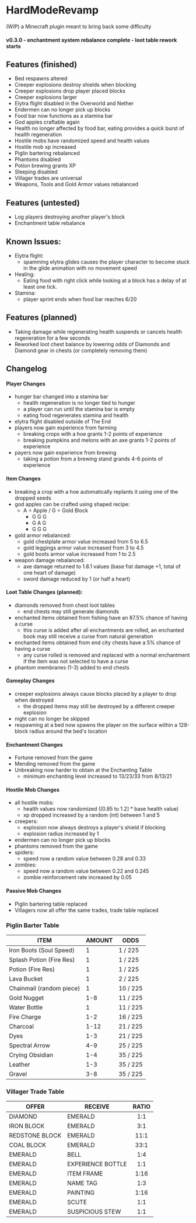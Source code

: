 # HardModeRevamp
(WIP) a Minecraft plugin meant to bring back some difficulty
#### v0.3.0 - enchantment system rebalance complete - loot table rework starts

## Features (finished)
- Bed respawns altered
- Creeper explosions destroy shields when blocking
- Creeper explosions drop player placed blocks
- Creeper explosions larger
- Elytra flight disabled in the Overworld and Nether
- Endermen can no longer pick up blocks
- Food bar now functions as a stamina bar
- God apples craftable again
- Health no longer affected by food bar, eating provides a quick burst of health regeneration
- Hostile mobs have randomized speed and health values
- Hostile mob xp increased
- Piglin bartering rebalanced
- Phantoms disabled
- Potion brewing grants XP
- Sleeping disabled
- Villager trades are universal
- Weapons, Tools and Gold Armor values rebalanced

## Features (untested)
- Log players destroying another player's block
- Enchantment table rebalance

## Known Issues:
- Elytra flight:
  - spamming elytra glides causes the player character to become stuck in the glide animation with no movement speed
- Healing:
  - Eating food with right click while looking at a block has a delay of at least one tick.
- Stamina:
  - player sprint ends when food bar reaches 6/20

## Features (planned)
- Taking damage while regenerating health suspends or cancels health regeneration for a few seconds
- Reworked loot chest balance by lowering odds of Diamonds and Diamond gear in chests (or completely removing them)


## Changelog
#### Player Changes
- hunger bar changed into a stamina bar
  - health regeneration is no longer tied to hunger
  - a player can run until the stamina bar is empty
  - eating food regenerates stamina and health
- elytra flight disabled outside of The End
- players now gain experience from farming
  - breaking crops with a hoe grants 1-2 points of experience
  - breaking pumpkins and melons with an axe grants 1-2 points of experience
- payers now gain experience from brewing
  - taking a potion from a brewing stand grands 4-6 points of experience

#### Item Changes
- breaking a crop with a hoe automatically replants it using one of the dropped seeds
- god apples can be crafted using shaped recipe:
  - A = Apple / G = Gold Block
    - G G G
    - G A G
    - G G G
- gold armor rebalanced:
  - gold chestplate armor value increased from 5 to 6.5
  - gold leggings armor value increased from 3 to 4.5
  - gold boots armor value increased from 1 to 2.5
- weapon damage rebalanced:
  - axe damage returned to 1.8.1 values (base fist damage +1, total of one heart of damage)
  - sword damage reduced by 1 (or half a heart)
  
#### Loot Table Changes (planned):
- diamonds removed from chest loot tables
  - end chests may still generate diamonds
- enchanted items obtained from fishing have an 87.5% chance of having a curse
  - this curse is added after all enchantments are rolled, an enchanted book may still receive a curse from natural generation
- enchanted items obtained from end city chests have a 5% chance of having a curse
  - any curse rolled is removed and replaced with a normal enchantment if the item was not selected to have a curse
- phantom membranes (1-3) added to end chests

#### Gameplay Changes
- creeper explosions always cause blocks placed by a player to drop when destroyed 
  - the dropped items may still be destroyed by a different creeper explosion
- night can no longer be skipped
- respawning at a bed now spawns the player on the surface within a 128-block radius around the bed's location

#### Enchantment Changes
- Fortune removed from the game
- Mending removed from the game
- Unbreaking now harder to obtain at the Enchanting Table
  - minimum enchanting level increased to 13/23/33 from 8/13/21

#### Hostile Mob Changes
- all hostile mobs:
  - health values now randomized ([0.85 to 1.2] * base health value)
  - xp dropped increased by a random (int) between 1 and 5
- creepers:
  - explosion now always destroys a player's shield if blocking
  - explosion radius increased by 1
- endermen can no longer pick up blocks
- phantoms removed from the game
- spiders:
  - speed now a random value between 0.28 and 0.33
- zombies:
  - speed now a random value between 0.22 and 0.245
  - zombie reinforcement rate increased by 0.05
  
#### Passive Mob Changes
- Piglin bartering table replaced
- Villagers now all offer the same trades, trade table replaced


### Piglin Barter Table
| ITEM  | AMOUNT | ODDS |
| ----- | ------ | ---- |
| Iron Boots (Soul Speed) | 1 | 1 / 225 |
| Splash Potion (Fire Res) | 1 | 1 / 225 |
| Potion (Fire Res) | 1 | 1 / 225 |
| Lava Bucket | 1 | 2 / 225 |
| Chainmail (random piece) | 1 | 10 / 225 |
| Gold Nugget | 1-8 | 11 / 225 |
| Water Bottle | 1 | 11 / 225 |
| Fire Charge | 1-2 | 16 / 225 |
| Charcoal | 1-12 | 21 / 225 |
| Dyes | 1-3 | 21 / 225 |
| Spectral Arrow | 4-9 | 25 / 225 |
| Crying Obsidian | 1-4 | 35 / 225 |
| Leather | 1-3 | 35 / 225 |
| Gravel | 3-8 | 35 / 225 |

### Villager Trade Table
| OFFER | RECEIVE | RATIO |
| ----- | ------- |:-----:|
| DIAMOND | EMERALD | 1:1 |
| IRON BLOCK | EMERALD | 3:1 |
| REDSTONE BLOCK | EMERALD | 11:1 |
| COAL BLOCK | EMERALD | 33:1 |
| EMERALD | BELL | 1:4 |
| EMERALD | EXPERIENCE BOTTLE | 1:1 |
| EMERALD | ITEM FRAME | 1:16 |
| EMERALD | NAME TAG | 1:3 |
| EMERALD | PAINTING | 1:16 |
| EMERALD | SCUTE | 1:1 |
| EMERALD | SUSPICIOUS STEW | 1:1 |
